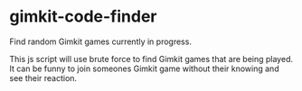 # gimkit-code-finder
Find random Gimkit games currently in progress.

This js script will use brute force to find Gimkit games that are being played. It can be funny to join someones Gimkit game without their knowing and see their reaction. 
